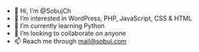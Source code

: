 - 👋 Hi, I’m @SobujCh
- 👀 I’m interested in WordPress, PHP, JavaScript, CSS & HTML
- 🌱 I’m currently learning Python
- 💞️ I’m looking to collaborate on anyone
- 📫 Reach me through mail@sobuj.com

<!---
SobujCh/SobujCh is a ✨ special ✨ repository because its `README.md` (this file) appears on your GitHub profile.
You can click the Preview link to take a look at your changes.
--->
